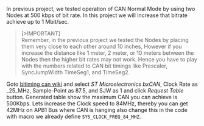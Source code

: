 In previous project, we tested operation of CAN Normal Mode by using two Nodes at 500 kbps of bit rate. In this project we will increase that bitrate achieve up to 1 Mbit/sec.     
     
> [>IMPORTANT]    
> Remember, in the previous project we tested the Nodes by placing them very close to each other around 10 inches, However if you increase the distance like 1 meter, 2 meter, or 10 meters between the Nodes then the higher bit rates may not work. Hence you have to play with the numbers related to CAN bit timings like Prescaler, SyncJumpWidth TimeSeg1, and TimeSeg2.     
     
Goto [bitiming can wiki](http://www.bittiming.can-wiki.info) and select _ST Microelectronics bxCAN_, Clock Rate as _25_MHz, Sample-Point as 87.5, and SJW as 1 and click _Request Table_ button. Generated table show the maximum CAN you can achieve is 500Kbps. Lets increase the Clock speed to 84MHz, thereby you can get 42MHz on APB1 Bus where CAN is hanging also change this in the code with macro we already define `SYS_CLOCK_FREQ_84_MHZ`.     







     





     





   